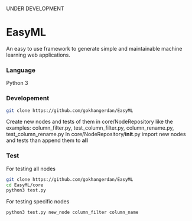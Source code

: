 UNDER DEVELOPMENT

# EasyML

An easy to use framework to generate simple and maintainable machine learning web applications.

### Language

Python 3

### Developement

```sh
git clone https://github.com/gokhangerdan/EasyML
```

Create new nodes and tests of them in core/NodeRepository like the examples: column_filter.py, test_column_filter.py, column_rename.py, test_column_rename.py
In core/NodeRepository/__init__.py import new nodes and tests than append them to __all__

### Test

For testing all nodes

```sh
git clone https://github.com/gokhangerdan/EasyML
cd EasyML/core
python3 test.py
```

For testing specific nodes

```sh
python3 test.py new_node column_filter column_name
```


